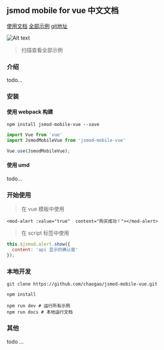 ## jsmod mobile for vue 中文文档

[使用文档](http://mjsmod-vue.tedfe.com/)
[全部示例](http://mjsmod-vue.tedfe.com/dist)
[git地址](https://github.com/chaogao/jsmod-mobile-vue)


![Alt text](http://oajua4pqj.qnssl.com/o_1bf2kjjp61c175uvndm1jc95fn7.png)

> 扫描查看全部示例


### 介绍

todo...

### 安装

#### 使用 webpack 构建

``` node
npm install jsmod-mobile-vue --save

```

```javascript
import Vue from 'vue'
import JsmodMobileVue from 'jsmod-mobile-vue'

Vue.use(JsmodMobileVue);
```

#### 使用 umd

todo...

### 开始使用

> 在 vue 模板中使用

```
<mod-alert :value="true"  content="购买成功！"></mod-alert>
```

> 在 script 标签中使用

```javascript
this.$jsmod.alert.show({
  content: 'api 显示的确认窗'
});
```


### 本地开发

```
git clone https://github.com/chaogao/jsmod-mobile-vue.git

npm install

npm run dev # 运行所有示例
npm run docs # 本地运行文档
```

### 其他

todo ...

